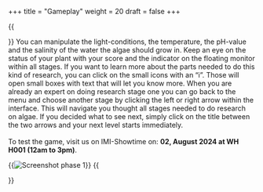+++
title = "Gameplay"
weight = 20
draft = false
+++

{{<section title="Gameplay">}}
You can manipulate the light-conditions, the temperature, the pH-value and the salinity of the water the algae should grow in. Keep an eye on the status of your plant with your score and the indicator on the floating monitor within all stages.
If you want to learn more about the parts needed to do this kind of research, you can click on the small icons with an “i”. Those will open small boxes with text that will let you know more.
When you are already an expert on doing research stage one you can go back to the menu and choose another stage by clicking the left or right arrow within the interface. This will navigate you thought all stages needed to do research on algae. If you decided what to see next, simply click on the title between the two arrows and your next level starts immediately. 
<br><br> 
To test the game, visit us on IMI-Showtime on: <strong>02, August 2024 at WH H001 (12am to 3pm)</strong>.

{{<image src="screenshot_phase_1.jpg" alt="Screenshot phase 1">}}
{{</section>}}